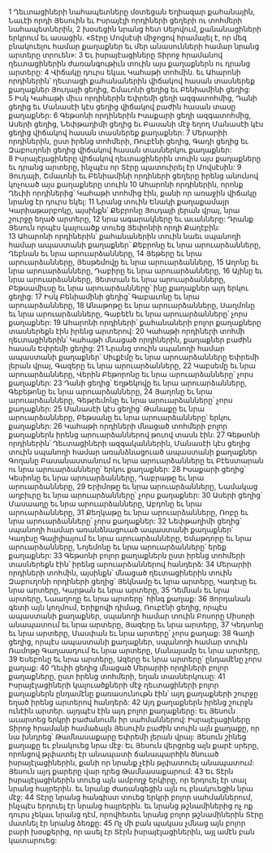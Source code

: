 1 Ղեւտացիների նահապետները մօտեցան Եղիազար քահանային, Նաւէի որդի Յեսուին եւ Իսրայէլի որդիների ցեղերի ու տոհմերի նահապետներին, 2 խօսեցին նրանց հետ Սելովում, քանանացիների երկրում եւ ասացին. «Տէրը Մովսէսի միջոցով հրամայել է, որ մեզ բնակուելու համար քաղաքներ եւ մեր անասունների համար նրանց արտերը տրուեն»: 3 Եւ իսրայէացիները Տիրոջ հրամանով ղեւտացիներին ժառանգութիւն տուին այս քաղաքներն ու դրանց արտերը:
4 Վիճակը դուրս եկաւ Կահաթի տոհմին. եւ Ահարոնի որդիներին՝ ղեւտացի քահանաներին վիճակով հասան տասներեք քաղաքներ Յուդայի ցեղից, Շմաւոնի ցեղից եւ Բենիամինի ցեղից: 5 Իսկ Կահաթի միւս որդիներին Եփրեմի ցեղի ազգատոհմից, Դանի ցեղից եւ Մանասէի կէս ցեղից վիճակով բաժին հասան տասը քաղաքներ: 6 Գեթսոնի որդիներին Իսաքարի ցեղի ազգատոհմից, Ասերի ցեղից, Նեփթաղիմի ցեղից եւ Բասանի մէջ եղող Մանասէի կէս ցեղից վիճակով հասան տասներեք քաղաքներ: 7 Մերարիի որդիներին, ըստ իրենց տոհմերի, Ռուբէնի ցեղից, Գադի ցեղից եւ Զաբուղոնի ցեղից վիճակով հասան տասներկու քաղաքներ: 8 Իսրայէլացիները վիճակով ղեւտացիներին տուին այս քաղաքները եւ դրանց արտերը, ինչպէս որ Տէրը պատուիրել էր Մովսէսին:
9 Յուդայի, Շմաւոնի եւ Բենիամինի որդիների ցեղերը իրենց անունով կոչուած այս քաղաքները տուին 10 Ահարոնի որդիներին, որոնք Ղեւիի որդիներից՝ Կահաթի տոհմից էին, քանի որ առաջին վիճակը նրանց էր դուրս եկել: 11 Նրանց տուին Ենակի քաղաքամայր Կարիաթարբոկը, այսինքն՝ Քեբրոնը Յուդայի լերան վրայ, նրա շուրջը եղած արտերը, 12 նրա ագարակները եւ աւանները: Դրանք Յեսուն որպէս կալուածք տուեց Յեփոնիի որդի Քաղէբին: 13 Ահարոնի որդիներին՝ քահանաներին տուին նաեւ սպանողի համար ապաստանի քաղաքներ՝ Քեբրոնը եւ նրա արուարձանները, Ղեբնան եւ նրա արուարձանները, 14 Յեթերը եւ նրա արուարձանները, Յեսթեմովը եւ նրա արուարձանները, 15 Աղոնը եւ նրա արուարձանները, Դաբիրը եւ նրա արուարձանները, 16 Այինը եւ նրա արուարձանները, Յետտան եւ նրա արուարձանները, Բեթսամիւսը եւ նրա արուարձանները՝ ինը քաղաքներ այդ երկու ցեղից: 17 Իսկ Բենիամինի ցեղից՝ Գաբաւոնը եւ նրա արուարձանները, 18 Անաթոթը եւ նրա արուարձանները, Սաղմոնը եւ նրա արուարձանները, Գաբեէն եւ նրա արուարձանները՝ չորս քաղաքներ: 19 Ահարոնի որդիների՝ քահանաների բոլոր քաղաքները տասներեքն էին իրենց արտերով:
20 Կահաթի որդիների տոհմի ղեւտացիներին՝ Կահաթի մնացած որդիներին, քաղաքներ բաժին հասան Եփրեմի ցեղից: 21 Նրանց տուին սպանողի համար ապաստանի քաղաքներ՝ Սիւքէմը եւ նրա արուարձանները Եփրեմի լերան վրայ, Գազերը եւ նրա արուարձանները, 22 Կաբսեմը եւ նրա արուարձանները, Վերին Բեթորոնը եւ նրա արուարձանները՝ չորս քաղաքներ: 23 Դանի ցեղից՝ Եղթեկովը եւ նրա արուարձանները, Գեբեթոնը եւ նրա արուարձանները, 24 Յաղոնը եւ նրա արուարձանները, Գեթրեմոնը եւ նրա արուարձանները՝ չորս քաղաքներ: 25 Մանասէի կէս ցեղից՝ Թանաքը եւ նրա արուարձանները, Բեթսանը եւ նրա արուարձանները՝ երկու քաղաքներ: 26 Կահաթի որդիների մնացած տոհմերի բոլոր քաղաքներն իրենց արուարձաններով թուով տասն էին:
27 Գեթսոնի որդիներին՝ Ղեւտացիների ազգականներին, Մանասէի կէս ցեղից տուին սպանողի համար առանձնացուած ապաստանի քաղաքներ Գողանը Բասանաստանում ու նրա արուարձանները եւ Բէեստարան ու նրա արուարձանները՝ երկու քաղաքներ: 28 Իսաքարի ցեղից՝ Կեսիոնը եւ նրա արուարձանները, Դաբրաթը եւ նրա արուարձանները, 29 Երիմոթը եւ նրա արուարձանները, Նամակաց աղբիւրը եւ նրա արուարձանները՝ չորս քաղաքներ: 30 Ասերի ցեղից՝ Մասաաղը եւ նրա արուարձանները, Աբդոնը եւ նրա արուարձանները, 31 Քեղկաթը եւ նրա արուարձանները, Ռոբը եւ նրա արուարձանները՝ չորս քաղաքներ: 32 Նեփթաղիմի ցեղից՝ սպանողի համար առանձնացուած ապաստանի քաղաքներ՝ Կադէսը Գալիլիայում եւ նրա արուարձանները, Եմաթդորը եւ նրա արուարձանները, Նոյեմոնը եւ նրա արուարձանները՝ երեք քաղաքներ: 33 Գեթսոնի բոլոր քաղաքներն ըստ իրենց տոհմերի տասներեքն էին՝ իրենց արուարձաններով հանդերձ:
34 Մերարիի որդիների տոհմին, այսինքն՝ մնացած ղեւտացիներին տուին Զաբուղոնի որդիների ցեղից՝ Յեկնամը եւ նրա արտերը, Կադէսը եւ նրա արտերը, Կարթան եւ նրա արտերը, 35 Դեմնան եւ նրա արտերը, Նաաղողը եւ նրա արտերը՝ հինգ քաղաք: 36 Յորդանան գետի այն կողմում, Երիքովի դիմաց, Ռուբէնի ցեղից, որպէս ապաստանի քաղաքներ, սպանողի համար տուին Բոսորը Միսորի անապատում եւ նրա արտերը, Յազերը եւ նրա արտերը, 37 Կեդսոնը եւ նրա արտերը, Մասփան եւ նրա արտերը՝ չորս քաղաք: 38 Գադի ցեղից, որպէս ապաստանի քաղաքներ, սպանողի համար տուին Ռամոթը Գաղաադում եւ նրա արտերը, Մանայամը եւ նրա արտերը, 39 Եսեբոնը եւ նրա արտերը, Ազերը եւ նրա արտերը՝ ընդամէնը չորս քաղաք: 40 Ղեւիի ցեղից մնացած Մերարիի որդիների բոլոր քաղաքները, ըստ իրենց տոհմերի, եղան տասներկուսը:
41 Իսրայէլացիների կալուածքների մէջ ղեւտացիների բոլոր քաղաքներն ընդամէնը քառասունութն էին՝ այդ քաղաքների շուրջը եղած իրենց արտերով հանդերձ: 42 Այդ քաղաքներն իրենց շուրջն ունէին արտեր. այդպէս էին այդ բոլոր քաղաքները: Եւ Յեսուն աւարտեց երկրի բաժանումն իր սահմաններով: Իսրայէլացիները Տիրոջ հրամանի համաձայն Յեսուին բաժին տուին այն քաղաքը, որ նա խնդրեց՝ Թամնասաքարը Եփրեմի լերան վրայ: Յեսուն շինեց քաղաքը եւ բնակուեց նրա մէջ: Եւ Յեսուն վերցրեց այն քարէ սրերը, որոնցով թլփատել էր անապատի ճանապարհին ծնուած իսրայէլացիներին, քանի որ նրանք չէին թլփատուել անապատում: Յեսուն այդ քարերը վար դրեց Թամնասաքարում: 43 Եւ Տէրն իսրայէլացիներին տուեց այն ամբողջ երկիրը, որ երդուել էր տալ նրանց հայրերին. եւ նրանք ժառանգեցին այն ու բնակուեցին նրա մէջ: 44 Տէրը նրանց հանգիստ տուեց երկրի բոլոր սահմաններում, ինչպէս երդուել էր նրանց հայրերին. եւ նրանց թշնամիներից ոչ ոք դուրս չեկաւ նրանց դէմ, որովհետեւ նրանց բոլոր թշնամիներին Տէրը մատնել էր նրանց ձեռքը: 45 Ոչ մի բան պակաս չմնաց այն բոլոր բարի խօսքերից, որ ասել էր Տէրն իսրայէլացիներին, այլ ամէն բան կատարուեց:
